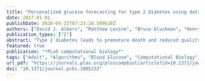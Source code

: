 ```yaml
---
title: "Personalized glucose forecasting for type 2 diabetes using data assimilation"
date: 2017-01-01
publishDate: 2020-04-22T07:23:28.589628Z
authors: ["David J. Albers", "Matthew Levine", "Bruce Gluckman", "Henry Ginsberg", "George Hripcsak", "Lena Mamykina"]
publication_types: ["2"]
abstract: "Type 2 diabetes leads to premature death and reduced quality of life for 8% of Americans. Nutrition management is critical to maintaining glycemic control, yet it is difficult to achieve due to the high individual differences in glycemic response to nutrition. Anticipating glycemic impact of different meals can be challenging not only for individuals with diabetes, but also for expert diabetes educators. Personalized computational models that can accurately forecast an impact of a given meal on an individual's blood glucose levels can serve as the engine for a new generation of decision support tools for individuals with diabetes. However, to be useful in practice, these computational engines need to generate accurate forecasts based on limited datasets consistent with typical self-monitoring practices of individuals with type 2 diabetes. This paper uses three forecasting machines: (i) data assimilation, a technique borrowed from atmospheric physics and engineering that uses Bayesian modeling to infuse data with human knowledge represented in a mechanistic model, to generate real-time, personalized, adaptable glucose forecasts; (ii) model averaging of data assimilation output; and (iii) dynamical Gaussian process model regression. The proposed data assimilation machine, the primary focus of the paper, uses a modified dual unscented Kalman filter to estimate states and parameters, personalizing the mechanistic models. Model selection is used to make a personalized model selection for the individual and their measurement characteristics. The data assimilation forecasts are empirically evaluated against actual postprandial glucose measurements captured by individuals with type 2 diabetes, and against predictions generated by experienced diabetes educators after reviewing a set of historical nutritional records and glucose measurements for the same individual. The evaluation suggests that the data assimilation forecasts compare well with specific glucose measurements and match or exceed in accuracy expert forecasts. We conclude by examining ways to present predictions as forecast-derived range quantities and evaluate the comparative advantages of these ranges."
featured: true
publication: "*PLoS computational biology*"
tags: ["Adult", "Algorithms", "Blood Glucose", "Computational Biology", "Diabetes Mellitus", "Type 2", "Female", "Humans", "Insulin", "Male", "Patient-Specific Modeling"]
url_pdf: "https://journals.plos.org/ploscompbiol/article?id=10.1371/journal.pcbi.1005232"
doi: "10.1371/journal.pcbi.1005232"
---
```

